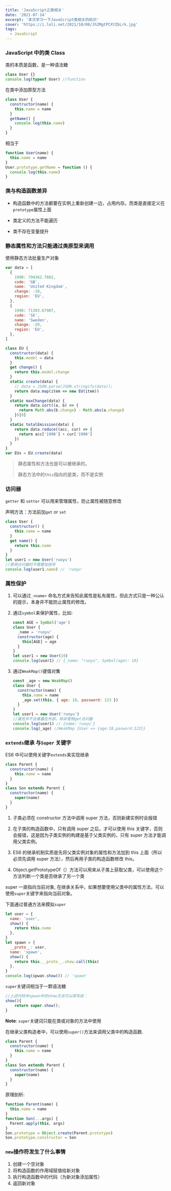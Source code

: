 ```yaml
---
title: 'JavaScript之类相关'
date: '2021-07-14'
excerpt: '本次学习一下JavaScript类相关的知识'
cover: 'https://i.loli.net/2021/10/08/Jh2MgtPCXYZbLrk.jpg'
tags:
  - JavaScript
---
```


### JavaScript 中的类 Class

类的本质是函数，是一种语法糖

```js
class User {}
console.log(typeof User) //function
```

在类中添加原型方法

```js
class User {
  constructor(name) {
    this.name = name
  }
  getName() {
    console.log(this.name)
  }
}
```

相当于

```js
function User(name) {
  this.name = name
}
User.prototype.getName = function () {
  console.log(this.name)
}
```

### 类与构造函数差异

- 构造函数中的方法都要在实例上重新创建一边，占用内存。而类是直接定义在`prototype`属性上面

- 类定义的方法不能遍历

- 类不存在变量提升

### 静态属性和方法只能通过类原型来调用

使用静态方法批量生产对象

```js
var data = [
  {
    1990: 794362.7682,
    code: 'GB',
    name: 'United Kingdom',
    change: -10,
    region: 'EU',
  },
  {
    1990: 71303.67987,
    code: 'SE',
    name: 'Sweden',
    change: -20,
    region: 'EU',
  },
]

class EU {
  constructor(data) {
    this.model = data
  }
  get change() {
    return this.model.change
  }
  static create(data) {
    // data = JSON.parse(JSON.stringify(data));
    return data.map(item => new EU(item))
  }
  static maxChange(data) {
    return data.sort((a, b) => {
      return Math.abs(b.change) - Math.abs(a.change)
    })[0]
  }
  static totalEmission(data) {
    return data.reduce((acc, cur) => {
      return acc['1990'] + cur['1990']
    })
  }
}
var EUs = EU.create(data)
```

> 静态属性和方法也是可以被继承的。
>
> 静态方法中的`this`指向的是类，而不是实例

### 访问器

`getter` 和 `setter` 可以用来管理属性，防止属性被随意修改

声明方法：方法前加`get` or `set`

```js
class User {
  constructor() {
    this.name = name
  }
  get name() {
    return this.name
  }
}
let user1 = new User('ruoyu')
//使用访问器时不需要加括号
console.log(user1.name) // 'ruoyu'
```

### 属性保护

1. 可以通过`_<name>` 命名方式来告知此属性是私有属性，但此方式只是一种公认的提示，本身并不能防止属性的修改。

2. 通过`symbol`来保护属性，比如:

   ```js
   const AGE = Symbol('age')
   class User {
     _name = 'ruoyu'
     constructor(age) {
       this[AGE] = age
     }
   }
   let user1 = new User(19)
   console.log(user1) // {_name: "ruoyu", Symbol(age): 19}
   ```

3. 通过`WeakMap()`键值对集

   ```js
   const _age = new WeakMap()
   class User {
     constructor(name) {
       this.name = name
       _age.set(this, { age: 18, password: 123 })
     }
   }
   let user1 = new User('ruoyu')
   //属性并不会暴露在外部，除非使用get访问器
   console.log(user1) // {name:'ruoyu'}
   console.log(_age) //WeakMap {User => {age:18,pasword:123}}
   ```

### `extends`继承 与`Super` 关键字

ES6 中可以使用关键字`extends`来实现继承

```js
class Parent {
  constructor(name) {
    this.name = name
  }
}
class Son extends Parent {
  constructor(name) {
    super(name)
  }
}
```

1. 子类必须在 constructor 方法中调用 super 方法，否则新建实例时会报错

2. 在子类的构造函数中，只有调用 super 之后，才可以使用 this 关键字，否则会报错，这是因为子类实例的构建是基于父类实例的，只有 super 方法才能调用父类实例。

3. ES6 的继承机制实质是先将父类实例对象的属性和方法加到 this 上面（所以必须先调用 super 方法），然后再用子类的构造函数修改 this。

4. Object.getPrototypeOf（）方法可以用来从子类上获取父类，可以使用这个方法判断一个类是否继承了另一个类

super 一直指向当前对象, 在继承关系中，如果想要使用父类中的属性方法，可以使用`super`关键字来指向当前对象。

下面通过普通方法来模拟`super`

```js
let user = {
  name: 'user',
  show() {
    return this.name
  },
}
let spawn = {
  __proto__: user,
  name: 'spawn',
  show() {
    return this.__proto__.show.call(this)
  },
}
console.log(spwan.show()) // 'spawn'
```

`super`关键词相当于一颗语法糖

```js
//上述代码中spwan中的show方法可以简写成：
show(){
	return super.show();
}
```

**Note**: `super`关键词只能在类或对象的方法中使用

在继承父类构造者中，可以使用`super()`方法来调用父类中的构造函数.

```js
class Parent {
  constructor(name) {
    this.name = name
  }
}
class Son extends Parent {
  constructor(name) {
    super(name)
  }
}
```

原理剖析:

```js
function Parent(name) {
  this.name = name
}
function Son(...args) {
  Parent.apply(this, args)
}
Son.prototype = Object.create(Parent.prototype)
Son.prototype.constructor = Son
```

### `new`操作符发生了什么事情

1. 创建一个空对象
2. 将构造函数的作用域赋值给新对象
3. 执行构造函数中的代码（为新对象添加属性）
4. 返回新对象
